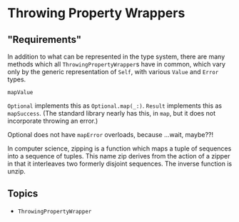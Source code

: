 # Throwing Property Wrappers

## "Requirements"

In addition to what can be represented in the type system, there are many methods which all `ThrowingPropertyWrapper`s have in common, which vary only by the generic representation of `Self`, with various `Value` and `Error` types.

`mapValue`

`Optional` implements this as ``Optional.map(_:)``.
`Result` implements this as ``mapSuccess``. (The standard library nearly has this, in `map`, but it does not incorporate throwing an error.)


Optional does not have `mapError` overloads, because …wait, maybe??! 


In computer science, zipping is a function which maps a tuple of sequences into a sequence of tuples. This name zip derives from the action of a zipper in that it interleaves two formerly disjoint sequences. The inverse function is unzip.


## Topics

- ``ThrowingPropertyWrapper``


